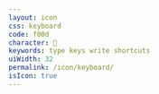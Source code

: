 ```yaml
---
layout: icon
css: keyboard
code: f00d
character: 
keywords: type keys write shortcuts
uiWidth: 32
permalink: /icon/keyboard/
isIcon: true
---
```

